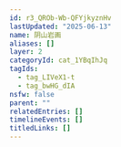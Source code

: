 ```yaml
---
id: r3_QROb-Wb-QFYjkyznHv
lastUpdated: "2025-06-13"
name: 阴山岩画
aliases: []
layer: 2
categoryId: cat_1YBqIhJq
tagIds:
  - tag_LIVeX1-t
  - tag_bwHG_dIA
nsfw: false
parent: ""
relatedEntries: []
timelineEvents: []
titledLinks: []
---
```


